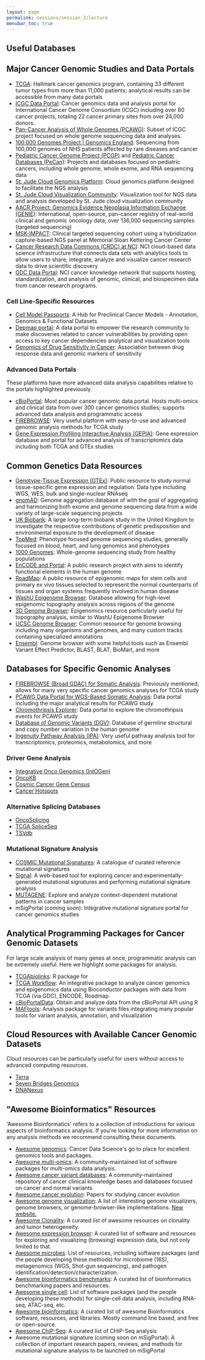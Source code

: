 ```yaml
---
layout: page
permalink: sessions/session_2/lecture
menubar_toc: true
---
```


<script src="{{ site.baseurl }}/assets/js/vanilla-back-to-top.min.js"></script> <script>addBackToTop()</script>

## Useful Databases

## Major Cancer Genomic Studies and Data Portals

- [TCGA](https://www.cancer.gov/about-nci/organization/ccg/research/structural-genomics/tcga): Hallmark cancer genomics program, containing 33 different tumor types from more than 11,000 patients; analytical results can be accessible from many data portals
- [ICGC Data Portal](https://dcc.icgc.org/): Cancer genomics data and analysis portal for International Cancer Genome Consortium (ICGC) including over 80 cancer projects, totaling 22 cancer primary sites from over 24,000 donors.
- [Pan-Cancer Analysis of Whole Genomes (PCAWG)](https://dcc.icgc.org/pcawg): Subset of ICGC project focused on whole genome sequencing data and analyses.
- [100,000 Genomes Project \| Genomics England](https://www.genomicsengland.co.uk/initiatives/100000-genomes-project): Sequencing from 100,000 genomes of NHS patients affected by rare diseases and cancer
- [Pediatric Cancer Genome Project (PCGP)](https://permalinks.stjude.cloud/permalinks/pcgp) and [Pediatric Cancer Databases (PeCan)](https://pecan.stjude.cloud/): Projects and databases focused on pediatric cancers, including whole genome, whole exome, and RNA sequencing data
- [St. Jude Cloud Genomics Platform](https://platform.stjude.cloud/): Cloud genomics platform designed to facilitate the NGS analysis
- [St. Jude Cloud Visualization Community](https://proteinpaint.stjude.org/): Visualization tool for NGS data and analysis developed by St. Jude cloud visualization community
- [AACR Project: Genomics Evidence Neoplasia Information Exchange (GENIE)](https://www.aacr.org/professionals/research/aacr-project-genie/aacr-project-genie-data/): International, open-source, pan-cancer registry of real-world clinical and genomic oncology data; over 136,000 sequencing samples (targeted sequencing)
- [MSK-IMPACT](https://www.mskcc.org/msk-impact): Clinical targeted sequencing cohort using a hybridization capture-based NGS panel at Memorial Sloan Kettering Cancer Center
- [Cancer Research Data Commons (CRDC) at NCI](https://datacommons.cancer.gov/): NCI cloud-based data science infrastructure that connects data sets with analytics tools to allow users to share, integrate, analyze and visualize cancer research data to drive scientific discovery
- [GDC Data Portal](https://portal.gdc.cancer.gov/): NCI cancer knowledge network that supports hosting, standardization, and analysis of genomic, clinical, and biospecimen data from cancer research programs.

### Cell Line-Specific Resources

- [Cell Model Passports](https://cellmodelpassports.sanger.ac.uk/): A Hub for Preclinical Cancer Models - Annotation, Genomics & Functional Datasets
- [Depmap portal](https://depmap.org/portal/): A data portal to empower the research community to make discoveries related to cancer vulnerabilities by providing open access to key cancer dependencies analytical and visualization tools
- [Genomics of Drug Sensitivity in Cancer](https://www.cancerrxgene.org/): Association between drug response data and genomic markers of sensitivity

### Advanced Data Portals

These platforms have more advanced data analysis capabilities relative to the portals highlighted previously.

- [cBioPortal](https://www.cbioportal.org/datasets): Most popular cancer genomic data portal. Hosts multi-omics and clinical data from over 300 cancer genomics studies; supports advanced data analysis and programmatic access
- [FIREBROWSE](https://gdac.broadinstitute.org/): Very useful platform with easy-to-use and advanced genomic analysis methods for TCGA study
- [Gene Expression Profiling Interactive Analysis (GEPIA)](http://gepia.cancer-pku.cn/index.html): Gene expression database and portal for advanced analysis of transcriptomics data including both TCGA and GTEx studies

## Common Genetics Data Resources

- [Genotype-Tissue Expression (GTEx)](https://gtexportal.org/home/): Public resource to study normal tissue-specific gene expression and regulation. Data type including WGS, WES, bulk and single-nuclear RNAseq
- [gnomAD](https://gnomad.broadinstitute.org/): Genome aggregation database of with the goal of aggregating and harmonizing both exome and genome sequencing data from a wide variety of large-scale sequencing projects
- [UK Biobank](https://www.ukbiobank.ac.uk): A large long-term biobank study in the United Kingdom to investigate the respective contributions of genetic predisposition and environmental exposure to the development of disease
- [TopMed](https://topmed.nhlbi.nih.gov/): Phenotype focused genome sequencing studies, generally focused on blood, heart, and lung genomics and phenotypes
- [1000 Genomes](https://www.internationalgenome.org/home): Whole-genome sequencing study from healthy populations
- [EnCODE and Portal](https://www.encodeproject.org/): A public research project with aims to identify functional elements in the human genome
- [RoadMap](http://www.roadmapepigenomics.org): A public resource of epigenomic maps for stem cells and primary ex vivo tissues selected to represent the normal counterparts of tissues and organ systems frequently involved in human disease
- [WashU Epigenome Browser](https://epigenomegateway.wustl.edu/browser/): Database allowing for high-level epigenomic topography analysis across regions of the genome
- [3D Genome Browser](http://3dgenome.fsm.northwestern.edu/index.html): Epigenomics resource particularly useful for topography analysis, similar to WashU Epigenome Browser
- [UCSC Genome Browser](https://genome.ucsc.edu/): Common resource for genome browsing including many organisms and genomes, and many custom tracks containing specialized annotations
- [Ensembl](https://useast.ensembl.org/index.html): Genome browser with some helpful tools such as Ensembl Variant Effect Predictor, BLAST, BLAT, BioMart, and more

## Databases for Specific Genomic Analyses

- [FIREBROWSE (Broad GDAC) for Somatic Analysis](https://gdac.broadinstitute.org/): Previously mentioned, allows for many very specific cancer genomics analyses for TCGA study
- [PCAWG Data Portal for WGS-Based Somatic Analysis](https://dcc.icgc.org/releases/PCAWG): Data portal including the major analytical results for PCAWG study
- [Chromothripsis Explorer](http://compbio.med.harvard.edu/chromothripsis/): Data portal to explore the chromothripsis events for PCAWG study
- [Database of Genomic Variants (DGV)](http://dgv.tcag.ca/dgv/app/home?ref=): Database of germline structural and copy number variation in the human genome
- [Ingenuity Pathway Analysis (IPA)](https://digitalinsights.qiagen.com/products-overview/discovery-insights-portfolio/analysis-and-visualization/qiagen-ipa/): Very useful pathway analysis tool for transcriptomics, proteomics, metabolomics, and more

### Driver Gene Analysis

- [Integrative Onco Genomics (IntOGen)](https://www.intogen.org/search)
- [OncoKB](https://www.oncokb.org/)
- [Cosmic Cancer Gene Census](https://cancer.sanger.ac.uk/census)
- [Cancer Hotspots](https://www.cancerhotspots.org/)

### Alternative Splicing Databases

- [OncoSplicing](http://www.oncosplicing.com)
- [TCGA SpliceSeq](http://projects.insilico.us.com/TCGASpliceSeq/)
- [TSVdb](http://www.tsvdb.com/index.html)

### Mutational Signature Analysis

- [COSMIC Mutational Signatures](https://cancer.sanger.ac.uk/signatures/):  A catalogue of curated reference mutational signatures
- [Signal](https://signal.mutationalsignatures.com): A web-based tool for exploring cancer and experimentally-generated mutational signatures and performing mutational signature analysis
- [MUTAGENE](https://www.ncbi.nlm.nih.gov/research/mutagene/): Explore and analyze context-dependent mutational patterns in cancer samples
- mSigPortal (coming soon): Integrative mutational signature portal for cancer genomics studies

## Analytical Programming Packages for Cancer Genomic Datasets

For large scale analysis of many genes at once, programmatic analysis can be extremely useful. Here we highlight some packages for analysis.

- [TCGAbiolinks](https://bioconductor.org/packages/release/bioc/html/TCGAbiolinks.html): R package for
- [TCGA Workflow](https://www.bioconductor.org/packages/release/workflows/html/TCGAWorkflow.html): An integrative package to analyze cancer genomics and epigenomics data using Bioconductor packages with data from TCGA (via GDC), ENCODE, Roadmap
- [cBioPortalData](https://bioconductor.org/packages/release/bioc/html/cBioPortalData.html): Obtain and analyze data from the cBioPortal API using R
- [MAFtools](https://github.com/PoisonAlien/maftools): Analysis package for variants files integrating many popular tools for variant analysis, annotation, and visualization

## Cloud Resources with Available Cancer Genomic Datasets

Cloud resources can be particularly useful for users without access to advanced computing resources.

- [Terra](https://terra.bio/)
- [Seven Bridges Genomics](https://www.sevenbridges.com/)
- [DNANexus](https://www.dnanexus.com/#)

## "Awesome Bioinformatics" Resources

'Awesome Bioinformatics' refers to a collection of introductions for various aspects of bioinformatics analysis. If you're looking for more information on any analysis methods we recommend consulting these documents.

- [Awesome genomics](https://github.com/broadinstitute/AwesomeGenomics): Cancer Data Science's go to place for excellent genomics tools and packages.
- [Awesome multi-omics](https://github.com/mikelove/awesome-multi-omics): A community-maintained list of software packages for multi-omics data analysis.
- [Awesome cancer variant databases](https://github.com/seandavi/awesome-cancer-variant-databases): A community-maintained repository of cancer clinical knowledge bases and databases focused on cancer and normal variants
- [Awesome cancer evolution](https://github.com/iron-lion/Awesome-CancerEvolution): Papers for studying cancer evolution
- [Awesome genome visualization](https://github.com/cmdcolin/awesome-genome-visualization): A list of interesting genome visualizers, genome browsers, or genome-browser-like implementations. [New website.](https://cmdcolin.github.io/awesome-genome-visualization/?latest=true)
- [Awesome Clonality](https://github.com/hammerlab/awesome-clonality): A curated list of awesome resources on clonality and tumor heterogeneity.
- [Awesome expression browser](https://github.com/federicomarini/awesome-expression-browser): A curated list of software and resources for exploring and visualizing (browsing) expression data, but not only limited to that.
- [Awesome microbes](https://github.com/stevetsa/awesome-microbes): List of resources, including software packages (and the people developing these methods) for microbiome (16S), metagenomics (WGS, Shot-gun sequencing), and pathogen identification/detection/characterization.
- [Awesome bioinformatics benchmarks](https://github.com/j-andrews7/awesome-bioinformatics-benchmarks): A curated list of bioinformatics benchmarking papers and resources.
- [Awesome single cell](https://github.com/seandavi/awesome-single-cell): List of software packages (and the people developing these methods) for single-cell data analysis, including RNA-seq, ATAC-seq, etc.
- [Awesome bioinformatics](https://github.com/danielecook/Awesome-Bioinformatics): A curated list of awesome Bioinformatics software, resources, and libraries. Mostly command line based, and free or open-source.
- [Awesome ChiP-Seq](https://github.com/crazyhottommy/ChIP-seq-analysis): A curated list of CHiP-Seq analysis
- Awesome mutational signature (coming soon on mSigPortal): A collection of important research papers, reviews, and methods for mutational signature analysis to be launched on mSigPortal
